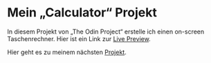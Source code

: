 # Mein „Calculator“ Projekt
In diesem Projekt von „The Odin Project“ erstelle ich einen on-screen Taschenrechner.
Hier ist ein Link zur [Live Preview]().

Hier geht es zu meinem nächsten [Projekt]().
